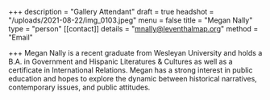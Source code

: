 +++
description = "Gallery Attendant"
draft = true
headshot = "/uploads/2021-08-22/img_0103.jpeg"
menu = false
title = "Megan Nally"
type = "person"
[[contact]]
details = "mnally@leventhalmap.org"
method = "Email"

+++
Megan Nally is a recent graduate from Wesleyan University and holds a B.A. in Government and Hispanic Literatures & Cultures as well as a certificate in International Relations. Megan has a strong interest in public education and hopes to explore the dynamic between historical narratives, contemporary issues, and public attitudes.